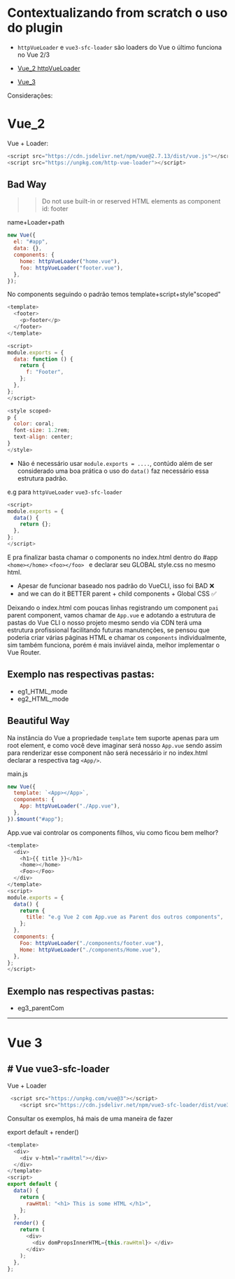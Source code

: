 # Contextualizando from scratch o uso do plugin

- `httpVueLoader` e `vue3-sfc-loader` são loaders do Vue o último funciona no Vue 2/3

- [Vue_2 httpVueLoader](#vue2)
- [Vue_3](#vue3)

Considerações:

# Vue_2

<a name="vue2"></a>
Vue + Loader:

```js
<script src="https://cdn.jsdelivr.net/npm/vue@2.7.13/dist/vue.js"></script>
<script src="https://unpkg.com/http-vue-loader"></script>

```

## Bad Way

> > Do not use built-in or reserved HTML elements as component id: footer

name+Loader+path

```js
new Vue({
  el: "#app",
  data: {},
  components: {
    home: httpVueLoader("home.vue"),
    foo: httpVueLoader("footer.vue"),
  },
});
```

No components seguindo o padrão temos template+script+style"scoped"

```js
<template>
  <footer>
    <p>footer</p>
  </footer>
</template>

<script>
module.exports = {
  data: function () {
    return {
      f: "Footer",
    };
  },
};
</script>

<style scoped>
p {
  color: coral;
  font-size: 1.2rem;
  text-align: center;
}
</style>
```

- Não é necessário usar `module.exports = ....`, contúdo além de ser considerado uma boa prática o uso do `data()` faz necessário essa estrutura padrão.

e.g para `httpVueLoader` `vue3-sfc-loader`

```js
<script>
module.exports = {
  data() {
    return {};
  },
};
</script>
```

E pra finalizar basta chamar o components no index.html dentro do #app ` <home></home>` `<foo></foo> ` e declarar seu GLOBAL style.css no mesmo html.

- Apesar de funcionar baseado nos padrão do VueCLI, isso foi BAD ❌
- and we can do it BETTER parent + child components + Global CSS ✅

Deixando o index.html com poucas linhas registrando um component `pai` parent component, vamos chamar de `App.vue` e adotando a estrutura de pastas do Vue CLI o nosso projeto mesmo sendo via CDN terá uma estrutura profissional facilitando futuras manutenções, se pensou que poderia criar várias páginas HTML e chamar os `components` individualmente, sim também funciona, porém é mais inviável ainda, melhor implementar o Vue Router.

## Exemplo nas respectivas pastas:

- eg1_HTML_mode
- eg2_HTML_mode

## Beautiful Way

Na instância do Vue a propriedade `template` tem suporte apenas para um root element, e como você deve imaginar será nosso `App.vue` sendo assim para renderizar esse component não será necessário ir no index.html declarar a respectiva tag `<App/>`.

main.js

```js
new Vue({
  template: `<App></App>`,
  components: {
    App: httpVueLoader("./App.vue"),
  },
}).$mount("#app");
```

App.vue vai controlar os components filhos, viu como ficou bem melhor?

```js
<template>
  <div>
    <h1>{{ title }}</h1>
    <home></home>
    <Foo></Foo>
  </div>
</template>
<script>
module.exports = {
  data() {
    return {
      title: "e.g Vue 2 com App.vue as Parent dos outros components",
    };
  },
  components: {
    Foo: httpVueLoader("./components/footer.vue"),
    Home: httpVueLoader("./components/Home.vue"),
  },
};
</script>
```

## Exemplo nas respectivas pastas:

- eg3_parentCom

<hr>

# Vue 3

<a name="vue3"></a>

## # Vue vue3-sfc-loader

Vue + Loader

```js
 <script src="https://unpkg.com/vue@3"></script>
    <script src="https://cdn.jsdelivr.net/npm/vue3-sfc-loader/dist/vue3-sfc-loader.js"></script>
```

Consultar os exemplos, há mais de uma maneira de fazer

export default + render()

```js
<template>
  <div>
    <div v-html="rawHtml"></div>
  </div>
</template>
<script>
export default {
  data() {
    return {
      rawHtml: "<h1> This is some HTML </h1>",
    };
  },
  render() {
    return (
      <div>
        <div domPropsInnerHTML={this.rawHtml}> </div>
      </div>
    );
  },
};
```

